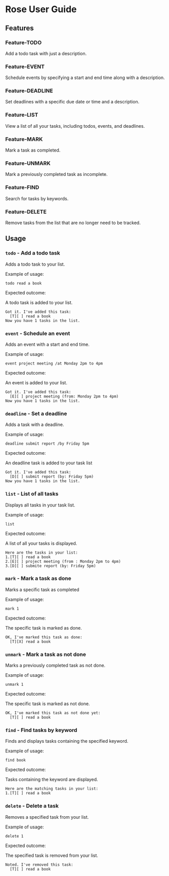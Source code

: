 # Rose User Guide

## Features 

### Feature-TODO

Add a todo task with just a description.

### Feature-EVENT

Schedule events by specifying a start and end time along with a description.

### Feature-DEADLINE

Set deadlines with a specific due date or time and a description.

### Feature-LIST

View a list of all your tasks, including todos, events, and deadlines.

### Feature-MARK

Mark a task as completed.

### Feature-UNMARK

Mark a previously completed task as incomplete.

### Feature-FIND

Search for tasks by keywords.

### Feature-DELETE

Remove tasks from the list that are no longer need to be tracked. 

## Usage

### `todo` - Add a todo task

Adds a todo task to your list. 

Example of usage: 

`todo read a book `

Expected outcome:

A todo task is added to your list.

```
Got it. I've added this task:
  [T][ ] read a book
Now you have 1 tasks in the list. 
```

### `event` - Schedule an event

Adds an event with a start and end time. 

Example of usage: 

`event project meeting /at Monday 2pm to 4pm`

Expected outcome:

An event is added to your list.

```
Got it. I've added this task:
  [E][ ] project meeting (from: Monday 2pm to 4pm)
Now you have 1 tasks in the list. 
```
### `deadline` - Set a deadline

Adds a task with a deadline.

Example of usage: 

`deadline submit report /by Friday 5pm`

Expected outcome:

An deadline task is added to your task list

```
Got it. I've added this task:
  [D][ ] submit report (by: Friday 5pm)
Now you have 1 tasks in the list. 
```
### `list` - List of all tasks

Displays all tasks in your task list. 

Example of usage: 

`list`

Expected outcome:

A list of all your tasks is displayed. 

```
Here are the tasks in your list:
1.[T][ ] read a book
2.[E][ ] project meeting (from : Monday 2pm to 4pm)
3.[D][ ] submite report (by: Friday 5pm)
```
### `mark` - Mark a task as done

Marks a specific task as completed

Example of usage: 

`mark 1`

Expected outcome:

The specific task is marked as done.

```
OK, I've marked this task as done:
  [T][X] read a book
```
### `unmark` - Mark a task as not done

Marks a previously completed task as not done. 

Example of usage: 

`unmark 1`

Expected outcome:

The specific task is marked as not done.

```
OK, I've marked this task as not done yet:
  [T][ ] read a book
```
### `find` - Find tasks by keyword

Finds and displays tasks containing the specified keyword.

Example of usage: 

`find book`

Expected outcome:

Tasks containing the keyword are displayed.

```
Here are the matching tasks in your list:
1.[T][ ] read a book
```
### `delete` - Delete a task

Removes a specified task from your list. 

Example of usage: 

`delete 1`

Expected outcome:

The specified task is removed from your list.

```
Noted. I've removed this task:
  [T][ ] read a book
```
